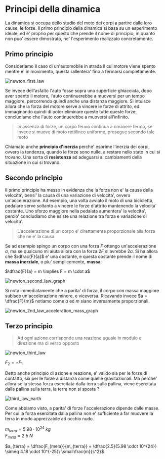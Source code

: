# Principi della dinamica  

La dinamica si occupa dello studio del moto dei corpi a partire dalle loro cause, le forze.  Il primo principio della dinamica si basa su un esperimento ideale, ed e' proprio per questo che prende il nome di principio, in quanto non puo' essere dimostrato, ne' l'esperimento realizzato concretamente.  

## Primo principio  

Consideriamo il caso di un'automobile in strada il cui motore viene spento mentre e' in movimento, questa rallentera' fino a fermarsi completamente.  

![newton_first_law](https://github.com/dennyb87/phoenomena/assets/7195133/4c503a39-69a4-4bc1-9dae-42d8f94835bf)  

Se invece dell'asfalto l'auto fosse sopra una superficie ghiacciata, dopo aver spento il motore, l'auto continuerebbe a muoversi per un tempo maggiore, percorrendo quindi anche una distanza maggiore. Si intuisce allora che la forza del motore serve a vincere le forze di attrito, ed immaginando quindi di poter eliminare queste tutte queste forze, concludiamo che l'auto continuerebbe a muoversi all'infinito.  

> In assenza di forze, un corpo fermo continua a rimanere fermo, se invece si muove di moto rettilineo uniforme, prosegue secondo tale moto

Chiamato anche **principio d'inerzia** perche' esprime l'inerzia dei corpi, ovvero la tendenza, quando le forze sono nulle, a restare nello stato in cui si trovano. Una sorta di **resistenza** ad adeguarsi ai cambiamenti della situazione in cui si trovano.  

## Secondo principio  

Il primo principio ha messo in evidenza che la forza non e' la causa della velocita', bensi' la causa di una variazione di velocita', ovvero un'accelerazione. Ad esempio, una volta avviato il moto di una bicicletta, pedalare serve soltanto a vincere le forze d'attrito mantenendo la velocita' costante. Uno sforzo maggiore nella pedalata aumentera' la velocita', percio' concludiamo che esiste una relazione tra forza e variazione di velocita'.  

> L'accelerazione di un corpo e' direttamente proporzionale alla forza che ne e' la causa  

Se ad esempio spingo un corpo con una forza $F$ ottengo un'accelerazione $a$, ma se qualcuno mi aiuta allora con la forza $2F$ si avrebbe $2a$. Si ha allora che $\dfrac{F}{a}$ e' una costante, e questa costante prende il nome di **massa inerziale**, o piu' semplicemente, **massa**.  

$\dfrac{F}{a} = m \implies F = m \cdot a$  

![newton_second_law_graph](https://github.com/dennyb87/phoenomena/assets/7195133/1d70a5cc-61b4-4873-b907-af861859b56d)  

Si nota immediatamente che a parita' di forza, il corpo con massa maggiore subisce un'accelerazione minore, e viceversa. Ricavando invece $a = \dfrac{F}{m}$ notiamo come $a$ ed $m$ siano inversamente proporzionali.  

![newton_2nd_law_acceleration_mass_graph](https://github.com/dennyb87/phoenomena/assets/7195133/3b30a194-5f5a-412e-bada-460323684f1f)  

## Terzo principio  

> Ad ogni azione corrisponde una reazione uguale in modulo e direzione ma di verso opposto  

![newton_third_law](https://github.com/dennyb87/phoenomena/assets/7195133/fe33f976-f316-4a55-8e5a-39b7865619d8)  

$F_2 = - F_1$  

Detto anche principio di azione e reazione, e' valido sia per le forze di contatto, sia per le forze a distanza come quelle gravitazionali. Ma perche' allora se la stessa forza esercitata dalla terra sulla pallina, viene esercitata dalla pallina sulla terra, la terra non si sposta ?  

![third_law_earth](https://github.com/dennyb87/phoenomena/assets/7195133/3342168b-d2cb-4350-aaca-d60ee243febe)  

Come abbiamo visto, a parita' di forze l'accelerazione dipende dalle masse. Per cui la forza esercitata dalla pallina non e' sufficiente a far muovere la terra in modo apprezzabile ad occhio nudo.  

$m_{terra} = 5.98 \cdot 10^{24}\ kg$  
$F_{mela} = 2.5\ N$  

$a_{terra} = \dfrac{F_{mela}}{m_{terra}} = \dfrac{2.5}{5.98 \cdot 10^{24}} \simeq 4.18 \cdot 10^{-25}\ \small\frac{m}{s^2}$  

